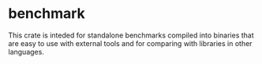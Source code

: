 # benchmark

This crate is inteded for standalone benchmarks compiled into binaries that are easy to use with
external tools and for comparing with libraries in other languages.
